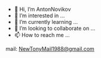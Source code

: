 - 👋 Hi, I’m AntonNovikov
- 👀 I’m interested in ...
- 🌱 I’m currently learning ...
- 💞️ I’m looking to collaborate on ...
- 📫 How to reach me ...


mail: NewTonyMail1988@gmail.com

<!---
AntonNovikov/AntonNovikov is a ✨ special ✨ repository because its `README.md` (this file) appears on your GitHub profile.
You can click the Preview link to take a look at your changes.
--->
